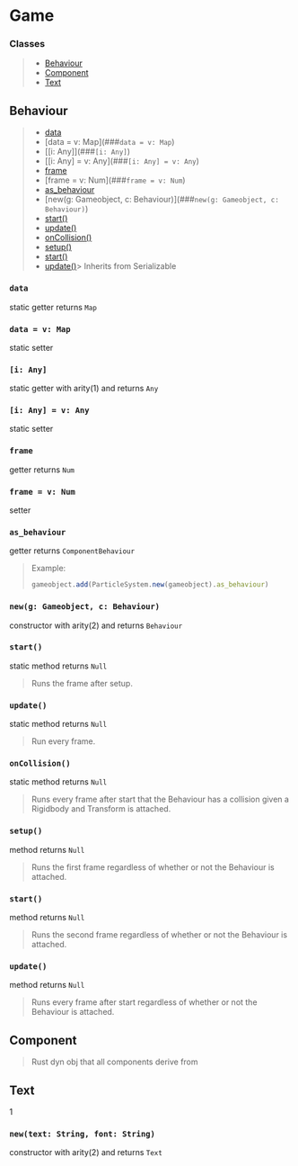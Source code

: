 # Game
### Classes
> - [Behaviour](##Behaviour)
> - [Component](##Component)
> - [Text](##Text)
## Behaviour
> - [data](###``data``)
> - [data = v: Map](###``data = v: Map``)
> - [[i: Any]](###``[i: Any]``)
> - [[i: Any] = v: Any](###``[i: Any] = v: Any``)
> - [frame](###``frame``)
> - [frame = v: Num](###``frame = v: Num``)
> - [as_behaviour](###``as_behaviour``)
> - [new(g: Gameobject, c: Behaviour)](###``new(g: Gameobject, c: Behaviour)``)
> - [start()](###``start()``)
> - [update()](###``update()``)
> - [onCollision()](###``onCollision()``)
> - [setup()](###``setup()``)
> - [start()](###``start()``)
> - [update()](###``update()``)> Inherits from Serializable
### ``data``
static getter returns ``Map``
### ``data = v: Map``
static setter
### ``[i: Any]``
static getter with arity(1) and returns ``Any``
### ``[i: Any] = v: Any``
static setter
### ``frame``
getter returns ``Num``
### ``frame = v: Num``
setter
### ``as_behaviour``
getter returns ``ComponentBehaviour``
> Example:
> ```js
> gameobject.add(ParticleSystem.new(gameobject).as_behaviour)
> ```
### ``new(g: Gameobject, c: Behaviour)``
constructor with arity(2) and returns ``Behaviour``
### ``start()``
static method returns ``Null``
> Runs the frame after setup.
### ``update()``
static method returns ``Null``
> Run every frame.
### ``onCollision()``
static method returns ``Null``
> Runs every frame after start that the Behaviour has a collision given a Rigidbody and Transform is attached.
### ``setup()``
method returns ``Null``
> Runs the first frame regardless of whether or not the Behaviour is attached.
### ``start()``
method returns ``Null``
> Runs the second frame regardless of whether or not the Behaviour is attached.
### ``update()``
method returns ``Null``
> Runs every frame after start regardless of whether or not the Behaviour is attached.
## Component
> Rust dyn obj that all components derive from
## Text
1
### ``new(text: String, font: String)``
constructor with arity(2) and returns ``Text``
